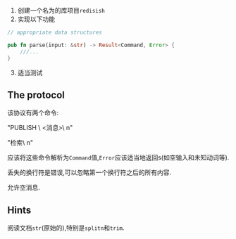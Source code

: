 1.  创建一个名为的库项目`redisish`
2.  实现以下功能

```rust
// appropriate data structures

pub fn parse(input: &str) -> Result<Command, Error> {
    ///...
}
```

3.  适当测试

## The protocol

该协议有两个命令:

"PUBLISH \\ \<消息>\\ n"

"检索\\ n"

应该将这些命令解析为`Command`值,`Error`应该适当地返回s(如空输入和未知动词等).

丢失的换行符是错误,可以忽略第一个换行符之后的所有内容.

允许空消息.

## Hints

阅读文档`str`(原始的),特别是`splitn`和`trim`.
